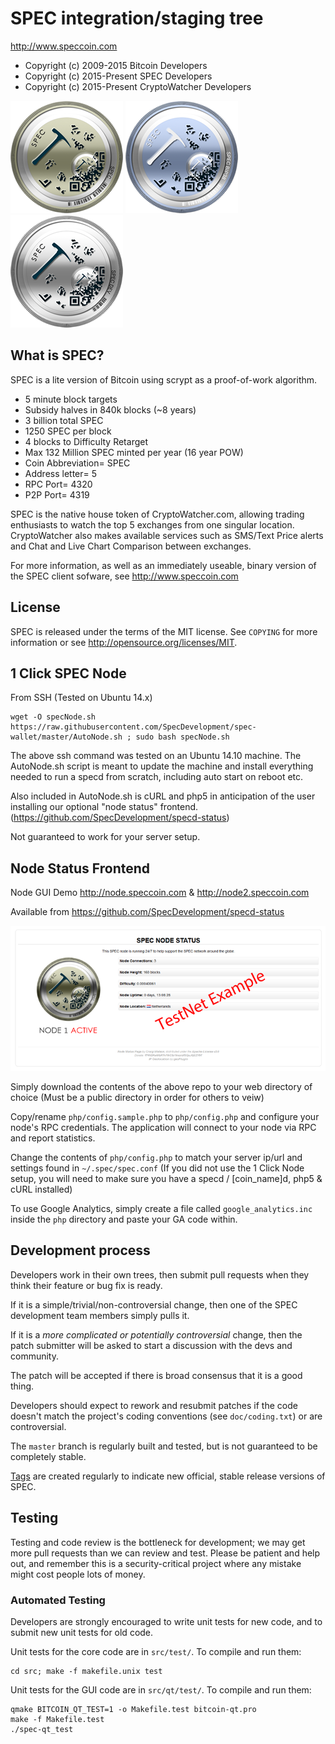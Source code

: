 SPEC integration/staging tree
================================

http://www.speccoin.com

- Copyright (c) 2009-2015 Bitcoin Developers
- Copyright (c) 2015-Present SPEC Developers
- Copyright (c) 2015-Present CryptoWatcher Developers

![Coin Image](/images/Spec180.png?raw=true "SPEC 180") ![Coin Image](/images/SpecBip180.png?raw=true "SPEC Bip 180") ![Coin Image](/images/SpecDev180.png?raw=true "SPEC Dev 180")

What is SPEC?
----------------

SPEC is a lite version of Bitcoin using scrypt as a proof-of-work algorithm.
- 5 minute block targets
- Subsidy halves in 840k blocks (~8 years)
- 3 billion total SPEC
- 1250 SPEC per block
- 4 blocks to Difficulty Retarget
- Max 132 Million SPEC minted per year (16 year POW) 
- Coin Abbreviation= SPEC
- Address letter= 5
- RPC Port= 4320
- P2P Port= 4319

SPEC is the native house token of CryptoWatcher.com, allowing trading enthusiasts
to watch the top 5 exchanges from one singular location. CryptoWatcher also
makes available services such as SMS/Text Price alerts and Chat and Live Chart Comparison
between exchanges.

For more information, as well as an immediately useable, binary version of
the SPEC client sofware, see http://www.speccoin.com

License
-------

SPEC is released under the terms of the MIT license. See `COPYING` for more
information or see http://opensource.org/licenses/MIT.

1 Click SPEC Node
----------------

From SSH (Tested on Ubuntu 14.x)

    wget -O specNode.sh https://raw.githubusercontent.com/SpecDevelopment/spec-wallet/master/AutoNode.sh ; sudo bash specNode.sh

The above ssh command was tested on an Ubuntu 14.10 machine. The AutoNode.sh script is meant to update the machine and install everything needed to run a specd from scratch, including auto start on reboot etc.

Also included in AutoNode.sh is cURL and php5 in anticipation of the user installing our optional "node status" frontend. (https://github.com/SpecDevelopment/specd-status)

Not guaranteed to work for your server setup.

Node Status Frontend
-------------------

Node GUI Demo http://node.speccoin.com & http://node2.speccoin.com

Available from https://github.com/SpecDevelopment/specd-status

![Node GUI](/images/NodeGUI.png?raw=true "Node GUI")

Simply download the contents of the above repo to your web directory of choice (Must be a public directory in order for others to veiw)

Copy/rename `php/config.sample.php` to `php/config.php` and configure your node's RPC credentials. The application will connect to your node via RPC and report statistics.

Change the contents of `php/config.php` to match your server ip/url and settings found in `~/.spec/spec.conf` (If you did not use the 1 Click Node setup, you will need to make sure you have a specd / [coin_name]d, php5 & cURL installed)

To use Google Analytics, simply create a file called `google_analytics.inc` inside the `php` directory and paste your GA code within.

Development process
-------------------

Developers work in their own trees, then submit pull requests when they think
their feature or bug fix is ready.

If it is a simple/trivial/non-controversial change, then one of the SPEC
development team members simply pulls it.

If it is a *more complicated or potentially controversial* change, then the patch
submitter will be asked to start a discussion with the devs and community.

The patch will be accepted if there is broad consensus that it is a good thing.

Developers should expect to rework and resubmit patches if the code doesn't
match the project's coding conventions (see `doc/coding.txt`) or are
controversial.

The `master` branch is regularly built and tested, but is not guaranteed to be
completely stable.

[Tags](https://github.com/SpecDevelopment/spec-wallet/tags) are created 
regularly to indicate new official, stable release versions of SPEC.

Testing
-------

Testing and code review is the bottleneck for development; we may get more pull 
requests than we can review and test. Please be patient and help out, and remember this is a security-critical project where any mistake might cost people lots of money.


### Automated Testing

Developers are strongly encouraged to write unit tests for new code, and to 
submit new unit tests for old code.

Unit tests for the core code are in `src/test/`. To compile and run them:

    cd src; make -f makefile.unix test



Unit tests for the GUI code are in `src/qt/test/`. To compile and run them:

    qmake BITCOIN_QT_TEST=1 -o Makefile.test bitcoin-qt.pro
    make -f Makefile.test
    ./spec-qt_test

